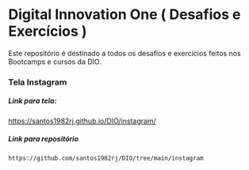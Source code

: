 # Digital Innovation One ( Desafios e Exercícios )

Este repositório é destinado a todos os desafios e exercícios feitos nos Bootcamps e cursos da DIO.

### Tela Instagram

##### Link para tela:

https://santos1982rj.github.io/DIO/instagram/

##### Link para repositório

```
https://github.com/santos1982rj/DIO/tree/main/instagram
```

